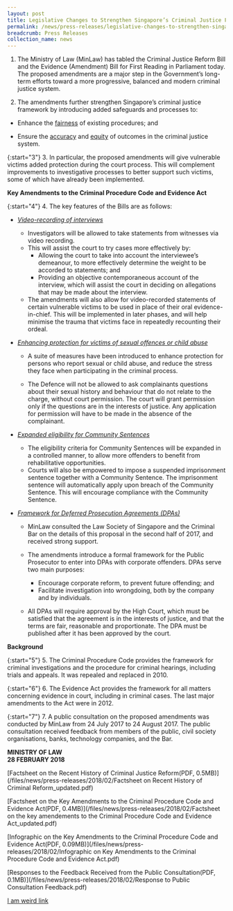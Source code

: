 ```yaml
---
layout: post
title: Legislative Changes to Strengthen Singapore’s Criminal Justice Framework
permalink: /news/press-releases/legislative-changes-to-strengthen-singapores-criminal-justice-fr
breadcrumb: Press Releases
collection_name: news
---
```


1. The Ministry of Law (MinLaw) has tabled the Criminal Justice Reform Bill and the Evidence (Amendment) Bill for First Reading in Parliament today. The proposed amendments are a major step in the Government’s long-term efforts toward a more progressive, balanced and modern criminal justice system.

2. The amendments further strengthen Singapore’s criminal justice framework by introducing added safeguards and processes to:

* Enhance the <u>fairness</u> of existing procedures; and

* Ensure the <u>accuracy</u> and <u>equity</u> of outcomes in the criminal justice system.

{:start="3"}
3. In particular, the proposed amendments will give vulnerable victims added protection during the court process. This will complement improvements to investigative processes to better support such victims, some of which have already been implemented.

**Key Amendments to the Criminal Procedure Code and Evidence Act**

{:start="4"}
4. The key features of the Bills are as follows:
* <i><u>Video-recording of interviews</u></i>
  * Investigators will be allowed to take statements from witnesses via video recording.
  * This will assist the court to try cases more effectively by:
    * Allowing the court to take into account the interviewee’s demeanour, to more effectively determine the weight to be accorded to statements; and
    * Providing an objective contemporaneous account of the interview, which will assist the court in deciding on allegations that may be made about the interview.
  * The amendments will also allow for video-recorded statements of certain vulnerable victims to be used in place of their oral evidence-in-chief. This will be implemented in later phases, and will help minimise the trauma that victims face in repeatedly recounting their ordeal.
    
 * *<u>Enhancing protection for victims of sexual offences or child abuse</u>*

   * A suite of measures have been introduced to enhance protection for persons who report sexual or child abuse, and reduce the stress they face when participating in the criminal process.
    
   * The Defence will not be allowed to ask complainants questions about their sexual history and behaviour that do not relate to the charge, without court permission. The court will grant permission only if the questions are in the interests of justice. Any application for permission will have to be made in the absence of the complainant.
    
 * *<u>Expanded eligibility for Community Sentences</u>* 

   * The eligibility criteria for Community Sentences will be expanded in a controlled manner, to allow more offenders to benefit from rehabilitative opportunities.
   * Courts will also be empowered to impose a suspended imprisonment sentence together with a Community Sentence. The imprisonment sentence will automatically apply upon breach of the Community Sentence. This will encourage compliance with the Community Sentence.
    
 * *<u>Framework for Deferred Prosecution Agreements (DPAs)</u>*

   * MinLaw consulted the Law Society of Singapore and the Criminal Bar on the details of this proposal in the second half of 2017, and received strong support.
    
   * The amendments introduce a formal framework for the Public Prosecutor to enter into DPAs with corporate offenders. DPAs serve two main purposes:
    
       * Encourage corporate reform, to prevent future offending; and 
       * Facilitate investigation into wrongdoing, both by the company and by individuals.
        
   * All DPAs will require approval by the High Court, which must be satisfied that the agreement is in the interests of justice, and that the terms are fair, reasonable and proportionate. The DPA must be published after it has been approved by the court.
    
    
**Background**

{:start="5"}
5. The Criminal Procedure Code provides the framework for criminal investigations and the procedure for criminal hearings, including trials and appeals. It was repealed and replaced in 2010.

{:start="6"}
6. The Evidence Act provides the framework for all matters concerning evidence in court, including in criminal cases. The last major amendments to the Act were in 2012.

{:start="7"}
7. A public consultation on the proposed amendments was conducted by MinLaw from 24 July 2017 to 24 August 2017. The public consultation received feedback from members of the public, civil society organisations, banks, technology companies, and the Bar.

**MINISTRY OF LAW**  
**28 FEBRUARY 2018**

[Factsheet on the Recent History of Criminal Justice Reform(PDF, 0.5MB)](/files/news/press-releases/2018/02/Factsheet on Recent History of Criminal Reform_updated.pdf)

[Factsheet on the Key Amendments to the Criminal Procedure Code and Evidence Act(PDF, 0.4MB)](/files/news/press-releases/2018/02/Factsheet on the key amendements to the Criminal Procedure Code and Evidence Act_updated.pdf)

[Infographic on the Key Amendments to the Criminal Procedure Code and Evidence Act(PDF, 0.09MB)](/files/news/press-releases/2018/02/Infographic on Key Amendments to the Criminal Procedure Code and Evidence Act.pdf)

[Responses to the Feedback Received from the Public Consultation(PDF, 0.1MB)](/files/news/press-releases/2018/02/Response to Public Consultation Feedback.pdf)


<a class="link-long-name" href="/files/news/press-releases/2018/02/Response to Public Consultation Feedback.pdf">I am weird link</a>
